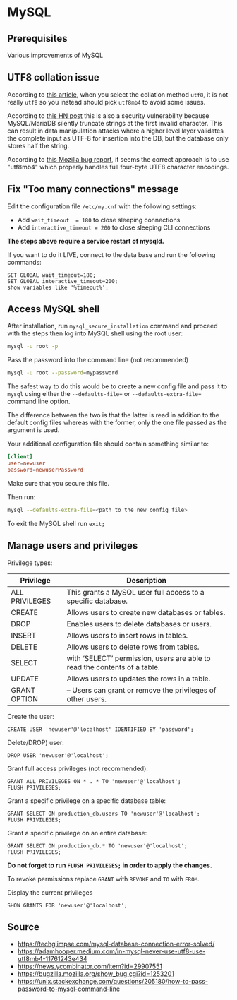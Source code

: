 # MySQL

## Prerequisites

Various improvements of MySQL

## UTF8 collation issue

According to [this article](https://adamhooper.medium.com/in-mysql-never-use-utf8-use-utf8mb4-11761243e434), when you select the collation method ```utf8```, it is not really ```utf8``` so you instead should pick ```utf8mb4``` to avoid some issues.

According to [this HN post](https://news.ycombinator.com/item?id=29907551) this is also a security vulnerability because MySQL/MariaDB silently truncate strings at the first invalid character. This can result in data manipulation attacks where a higher level layer validates the complete input as UTF-8 for insertion into the DB, but the database only stores half the string.

According to [this Mozilla bug report](https://bugzilla.mozilla.org/show_bug.cgi?id=1253201), it seems the correct approach is to use "utf8mb4" which properly handles full four-byte UTF8 character encodings.

## Fix "Too many connections" message

Edit the configuration file ```/etc/my.cnf``` with the following settings:

* Add ```wait_timeout  = 180``` to close sleeping connections
* Add ```interactive_timeout = 200``` to close sleeping CLI connections

__The steps above require a service restart of mysqld.__

If you want to do it LIVE, connect to the data base and run the following commands:

```mysql
SET GLOBAL wait_timeout=180;
SET GLOBAL interactive_timeout=200;
show variables like '%timeout%';
```

## Access MySQL shell

After installation, run ```mysql_secure_installation``` command and proceed with the steps then log into MySQL shell using the root user:

```bash
mysql -u root -p
```

Pass the password into the command line (not recommended)
```bash
mysql -u root --password=mypassword
```

The safest way to do this would be to create a new config file and pass it to ```mysql``` using either the ```--defaults-file=``` or ```--defaults-extra-file=``` command line option.

The difference between the two is that the latter is read in addition to the default config files whereas with the former, only the one file passed as the argument is used.

Your additional configuration file should contain something similar to:

```conf
[client]
user=newuser
password=newuserPassword
```

Make sure that you secure this file.

Then run:

```bash
mysql --defaults-extra-file=<path to the new config file>
```

To exit the MySQL shell run ```exit;```

## Manage users and privileges

Privilege types:

|Privilege|Description|
|---|---|
|ALL PRIVILEGES|This grants a MySQL user full access to a specific database.|
|CREATE|Allows users to create new databases or tables.|
|DROP|Enables users to delete databases or users.|
|INSERT|Allows users to insert rows in tables.|
|DELETE|Allows users to delete rows from tables.|
|SELECT|with ‘SELECT’ permission, users are able to read the contents of a table.|
|UPDATE|Allows users to updates the rows in a table.|
|GRANT OPTION| – Users can grant or remove the privileges of other users.|

Create the user:

```mysql
CREATE USER 'newuser'@'localhost' IDENTIFIED BY 'password';
```

Delete/DROP) user:

```mysql
DROP USER 'newuser'@'localhost';
```

Grant full access privileges (not recommended):

```mysql
GRANT ALL PRIVILEGES ON * . * TO 'newuser'@'localhost';
FLUSH PRIVILEGES;
```

Grant a specific privilege on a specific database table:

```mysql
GRANT SELECT ON production_db.users TO 'newuser'@'localhost';
FLUSH PRIVILEGES;
```

Grant a specific privilege on an entire database:

```mysql
GRANT SELECT ON production_db.* TO 'newuser'@'localhost';
FLUSH PRIVILEGES;
```

**Do not forget to run ```FLUSH PRIVILEGES;``` in order to apply the changes.**

To revoke permissions replace ```GRANT``` with ```REVOKE``` and ```TO``` with ```FROM```.

Display the current privileges

```mysql
SHOW GRANTS FOR 'newuser'@'localhost';
```

## Source

* <https://techglimpse.com/mysql-database-connection-error-solved/>
* <https://adamhooper.medium.com/in-mysql-never-use-utf8-use-utf8mb4-11761243e434>
* <https://news.ycombinator.com/item?id=29907551>
* <https://bugzilla.mozilla.org/show_bug.cgi?id=1253201>
* <https://unix.stackexchange.com/questions/205180/how-to-pass-password-to-mysql-command-line>
